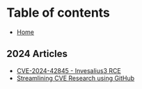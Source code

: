 # Table of contents

* [Home](README.md)

## 2024 Articles

* [CVE-2024-42845 - Invesalius3 RCE](2024-articles/cve-2024-42845-invesalius3-rce.md)
* [Streamlining CVE Research using GitHub](2024-articles/streamlining-cve-research-using-github.md)
